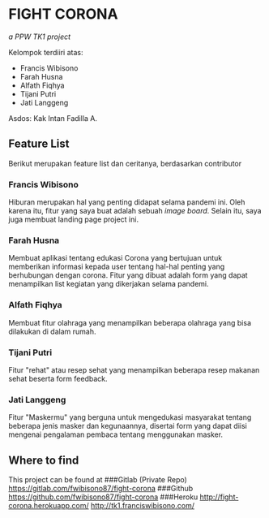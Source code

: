 # FIGHT CORONA
_a PPW TK1 project_

Kelompok terdiiri atas:
* Francis Wibisono
* Farah Husna
* Alfath Fiqhya
* Tijani Putri
* Jati Langgeng

Asdos: Kak Intan Fadilla A.

## Feature List
Berikut merupakan feature list dan ceritanya, berdasarkan contributor
### Francis Wibisono
Hiburan merupakan hal yang penting didapat selama pandemi ini. Oleh karena itu, fitur yang saya buat adalah sebuah _image board_.
Selain itu, saya juga membuat landing page project ini.

### Farah Husna
Membuat aplikasi tentang edukasi Corona yang bertujuan untuk memberikan informasi kepada user tentang hal-hal penting yang berhubungan dengan corona.
Fitur yang dibuat adalah form yang dapat menampilkan list kegiatan yang dikerjakan selama pandemi.

### Alfath Fiqhya
Membuat fitur olahraga yang menampilkan beberapa olahraga yang bisa dilakukan di dalam rumah.

### Tijani Putri
Fitur "rehat" atau resep sehat yang menampilkan beberapa resep makanan sehat beserta form feedback.

### Jati Langgeng
Fitur "Maskermu" yang berguna untuk mengedukasi masyarakat tentang beberapa jenis masker dan kegunaannya, disertai form yang dapat diisi mengenai pengalaman pembaca tentang menggunakan masker.

## Where to find
This project can be found at
###Gitlab (Private Repo)
https://gitlab.com/fwibisono87/fight-corona
###Github 
https://github.com/fwibisono87/fight-corona
###Heroku
http://fight-corona.herokuapp.com/
http://tk1.franciswibisono.com/